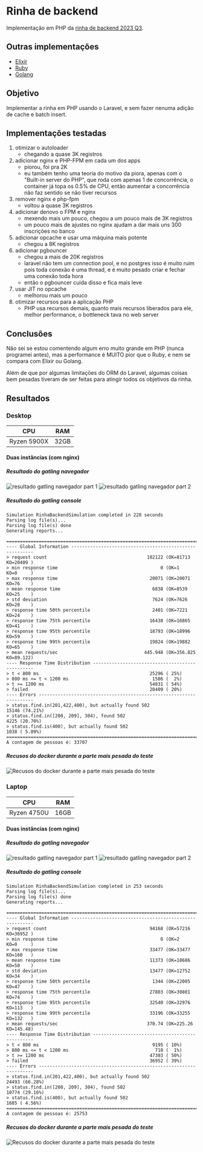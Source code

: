 # Rinha de backend

Implementação em PHP da [rinha de backend 2023 Q3](https://github.com/zanfranceschi/rinha-de-backend-2023-q3).

## Outras implementações

- [Elixir](https://github.com/ogabriel/rinha-de-backend-elixir)
- [Ruby](https://github.com/ogabriel/rinha-de-backend-ruby)
- [Golang](https://github.com/ogabriel/rinha-de-backend-golang)

## Objetivo

Implementar a rinha em PHP usando o Laravel, e sem fazer nenuma adição de cache e batch insert.

## Implementações testadas

1. otimizar o autoloader
    - chegando a quase 3K registros
2. adicionar nginx e PHP-FPM em cada um dos apps
    - piorou, foi pra 2K
    - eu também tenho uma teoria do motivo da piora, apenas com o "Built-in server do PHP", que roda com apenas 1 de concorrência, o container já topa os 0.5% de CPU, então aumentar a concorrência não faz sentido se não tiver recursos
3. remover nginx e php-fpm
    - voltou a quase 3K registros
4. adicionar denovo o FPM e nginx
    - mexendo mais um pouco, chegou a um pouco mais de 3K registros
    - um pouco mais de ajustes no nginx ajudam a dar mais uns 300 inscrições no banco
5. adicionar opcache e usar uma máquina mais potente
    - chegou a 8K registros
6. adicionar pgbouncer
    - chegou a mais de 20K registros
    - laravel não tem um connection pool, e no postgres isso é muito ruim pois toda conexão é uma thread, e é muito pesado criar e fechar uma conexão toda hora
    - então o pgbouncer cuida disso e fica mais leve
7. usar JIT no opcache
    - melhorou mais um pouco
8. otimizar recursos para a aplicação PHP
    - PHP usa recursos demais, quanto mais recursos liberados para ele, melhor performance, o bottleneck tava no web server

## Conclusões

Não sei se estou comentendo algum erro muito grande em PHP (nunca programei antes), mas a performance é MUITO pior que o Ruby, e nem se compara com Elixir ou Golang.

Além de que por algumas limitações do ORM do Laravel, algumas coisas bem pesadas tiveram de ser feitas para atingir todos os objetivos da rinha.

## Resultados

### Desktop

|CPU|RAM|
|---|---|
|Ryzen 5900X|32GB|

#### Duas instâncias (com nginx)

##### Resultado do gatling navegador

![resultado gatling navegador part 1](./images/desktop/two/gatling-browser-1.png)
![resultado gatling navegador part 2](./images/desktop/two/gatling-browser-2.png)

##### Resultado do gatling console

```
Simulation RinhaBackendSimulation completed in 228 seconds
Parsing log file(s)...
Parsing log file(s) done
Generating reports...

================================================================================
---- Global Information --------------------------------------------------------
> request count                                     102122 (OK=81713  KO=20409 )
> min response time                                      0 (OK=1      KO=0     )
> max response time                                  20071 (OK=20071  KO=76    )
> mean response time                                  6838 (OK=8539   KO=25    )
> std deviation                                       7624 (OK=7626   KO=20    )
> response time 50th percentile                       2401 (OK=7221   KO=24    )
> response time 75th percentile                      16438 (OK=16865  KO=41    )
> response time 95th percentile                      18793 (OK=18996  KO=59    )
> response time 99th percentile                      19824 (OK=19882  KO=65    )
> mean requests/sec                                445.948 (OK=356.825 KO=89.122)
---- Response Time Distribution ------------------------------------------------
> t < 800 ms                                         25296 ( 25%)
> 800 ms <= t < 1200 ms                               1586 (  2%)
> t >= 1200 ms                                       54831 ( 54%)
> failed                                             20409 ( 20%)
---- Errors --------------------------------------------------------------------
> status.find.in(201,422,400), but actually found 502             15146 (74.21%)
> status.find.in([200, 209], 304), found 502                       4225 (20.70%)
> status.find.is(400), but actually found 502                      1038 ( 5.09%)
================================================================================
A contagem de pessoas é: 33707
```

##### Recusos do docker durante a parte mais pesada do teste

![Recusos do docker durante a parte mais pesada do teste](./images/laptop/two/docker-stats.png)

### Laptop

|CPU|RAM|
|---|---|
|Ryzen 4750U|16GB|

#### Duas instâncias (com nginx)

##### Resultado do gatling navegador

![resultado gatling navegador part 1](./images/laptop/two/gatling-browser-1.png)
![resultado gatling navegador part 2](./images/laptop/two/gatling-browser-2.png)

##### Resultado do gatling console

```
Simulation RinhaBackendSimulation completed in 253 seconds
Parsing log file(s)...
Parsing log file(s) done
Generating reports...

================================================================================
---- Global Information --------------------------------------------------------
> request count                                      94168 (OK=57216  KO=36952 )
> min response time                                      0 (OK=2      KO=0     )
> max response time                                  33477 (OK=33477  KO=160   )
> mean response time                                 11373 (OK=18686  KO=50    )
> std deviation                                      13477 (OK=12752  KO=34    )
> response time 50th percentile                       1344 (OK=22005  KO=47    )
> response time 75th percentile                      27803 (OK=30801  KO=74    )
> response time 95th percentile                      32540 (OK=32976  KO=113   )
> response time 99th percentile                      33196 (OK=33255  KO=132   )
> mean requests/sec                                 370.74 (OK=225.26 KO=145.48)
---- Response Time Distribution ------------------------------------------------
> t < 800 ms                                          9195 ( 10%)
> 800 ms <= t < 1200 ms                                718 (  1%)
> t >= 1200 ms                                       47303 ( 50%)
> failed                                             36952 ( 39%)
---- Errors --------------------------------------------------------------------
> status.find.in(201,422,400), but actually found 502             24493 (66.28%)
> status.find.in([200, 209], 304), found 502                      10774 (29.16%)
> status.find.is(400), but actually found 502                      1685 ( 4.56%)
================================================================================
A contagem de pessoas é: 25753
```

##### Recusos do docker durante a parte mais pesada do teste

![Recusos do docker durante a parte mais pesada do teste](./images/laptop/two/docker-stats.png)
